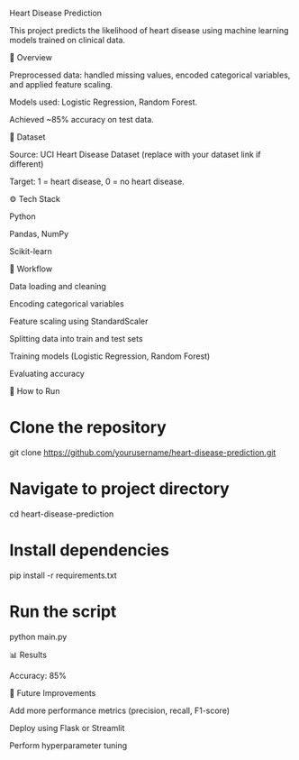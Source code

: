 Heart Disease Prediction

This project predicts the likelihood of heart disease using machine learning models trained on clinical data.

📌 Overview

Preprocessed data: handled missing values, encoded categorical variables, and applied feature scaling.

Models used: Logistic Regression, Random Forest.

Achieved ~85% accuracy on test data.

📂 Dataset

Source: UCI Heart Disease Dataset
 (replace with your dataset link if different)

Target: 1 = heart disease, 0 = no heart disease.

⚙️ Tech Stack

Python

Pandas, NumPy

Scikit-learn

🧠 Workflow

Data loading and cleaning

Encoding categorical variables

Feature scaling using StandardScaler

Splitting data into train and test sets

Training models (Logistic Regression, Random Forest)

Evaluating accuracy

🚀 How to Run
# Clone the repository
git clone https://github.com/yourusername/heart-disease-prediction.git

# Navigate to project directory
cd heart-disease-prediction

# Install dependencies
pip install -r requirements.txt

# Run the script
python main.py

📊 Results

Accuracy: 85%

🔮 Future Improvements

Add more performance metrics (precision, recall, F1-score)

Deploy using Flask or Streamlit

Perform hyperparameter tuning
